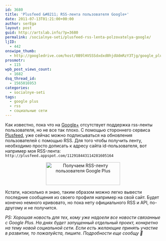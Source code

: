 ```yaml
---
id: 3680
title: 'Plusfeed &#8211; RSS-лента пользователя Google+'
date: 2011-07-13T01:21:00+00:00
author: serEga
layout: post
guid: http://artslab.info/?p=3680
permalink: /socialnye-seti/plusfeed-rss-lenta-polzovatelya-google/
ljID:
  - 442
onswipe_thumb:
  - http://googledrive.com/host/0B9lHVSSSdxdxd0hjdUdmRzY3Tjg/google_plus_get_rss.jpg
prosmotr:
  - 115
wpb_post_views_count:
  - 1682
dsq_thread_id:
  - 1565016953
categories:
  - socialnye-seti
tags:
  - google plus
  - rss
  - социальные сети
---
```

Как известно, пока что на [Google+](http://artslab.info/tag/google-plus/) отсутствует поддержка rss-ленты пользователя, но не все так плохо. С помощью стороннего сервиса [Plusfeed](http://plusfeed.appspot.com/ "получить rss-фид с google plus"), уже сейчас можно подписываться на обновления пользователей с помощью RSS. Для того чтобы получить ленту, необходимо просто дописать к адресу сайта id-пользователя, вот например моя RSS-лента: `http://plusfeed.appspot.com/112918443114281605164`

<center>
  <img src="http://googledrive.com/host/0B9lHVSSSdxdxd0hjdUdmRzY3Tjg/google_plus_get_rss.jpg" alt="Получаем RSS-ленту пользователя Google Plus" title="google_plus_get_rss" width="240" height="74" class="alignnone size-full wp-image-3681" />
</center>

Кстати, насколько я знаю, таким образом можно легко вывести последние сообщения из своего профиля например на свой сайт. Будет конечно немного кривовато, но пока нету официального RSS и API, по-другому и не получится.

_PS: Хорошая новость для тех, кому уже надоели все новости связанные с Google Plus. На днях будет запущенный отдельный проект, конкретно на тему новой социальной сети. Если есть желающие принять участие в развитии, то пожалуйста, пишите. Подробности еще сообщу 🙂_